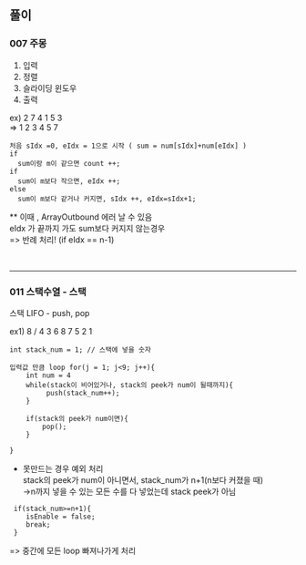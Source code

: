 ## 풀이
### 007 주몽

1. 입력   
2. 정렬  
3. 슬라이딩 윈도우  
4. 출력  
  
ex) 2 7 4 1 5 3  
=> 1 2 3 4 5 7  
  
```
처음 sIdx =0, eIdx = 1으로 시작 ( sum = num[sIdx]+num[eIdx] )  
if  
  sum이랑 m이 같으면 count ++;  
if  
  sum이 m보다 작으면, eIdx ++;  
else  
  sum이 m보다 같거나 커지면, sIdx ++, eIdx=sIdx+1;  
```

** 이때 , ArrayOutbound 에러 날 수 있음  
eIdx 가 끝까지 가도 sum보다 커지지 않는경우   
=> 반례 처리! (if eIdx == n-1)  
  
    
<br>


--- 

### 011 스택수열 - 스택  
스택 LIFO - push, pop  
  
ex1) 8 /  4 3 6 8 7 5 2 1  
```
int stack_num = 1; // 스택에 넣을 숫자  
  
입력값 만큼 loop for(j = 1; j<9; j++){  
	int num = 4  
	while(stack이 비어있거나, stack의 peek가 num이 될때까지){  
		 push(stack_num++);  
	}  
	
	if(stack의 peek가 num이면){  
		pop();  
	}  
  
}  
```
  
* 못만드는 경우 예외 처리  
stack의 peek가 num이 아니면서,  stack_num가 n+1(n보다 커졌을 때)  
->n까지 넣을 수 있는 모든 수를 다 넣었는데 stack peek가 아님  
```
 if(stack_num>=n+1){  
	isEnable = false;  
	break;  
 }  
```
=> 중간에 모든 loop 빠져나가게 처리  
